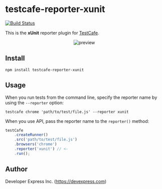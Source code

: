 # testcafe-reporter-xunit
[![Build Status](https://travis-ci.org/DevExpress/testcafe-reporter-xunit.svg)](https://travis-ci.org/DevExpress/testcafe-reporter-xunit)

This is the **xUnit** reporter plugin for [TestCafe](http://devexpress.github.io/testcafe).

<p align="center">
    <img src="https://raw.github.com/DevExpress/testcafe-reporter-xunit/master/media/preview.png" alt="preview" />
</p>

## Install

```
npm install testcafe-reporter-xunit
```

## Usage

When you run tests from the command line, specify the reporter name by using the `--reporter` option:

```
testcafe chrome 'path/to/test/file.js' --reporter xunit
```


When you use API, pass the reporter name to the `reporter()` method:

```js
testCafe
    .createRunner()
    .src('path/to/test/file.js')
    .browsers('chrome')
    .reporter('xunit') // <-
    .run();
```

## Author
Developer Express Inc. (https://devexpress.com)

